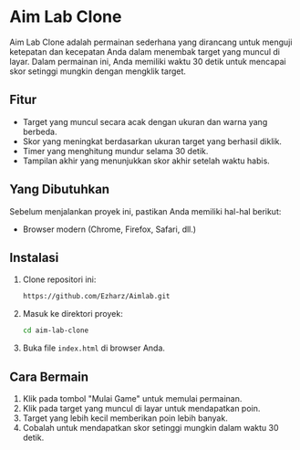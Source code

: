 # Aim Lab Clone

Aim Lab Clone adalah permainan sederhana yang dirancang untuk menguji ketepatan dan kecepatan Anda dalam menembak target yang muncul di layar. Dalam permainan ini, Anda memiliki waktu 30 detik untuk mencapai skor setinggi mungkin dengan mengklik target.

## Fitur

- Target yang muncul secara acak dengan ukuran dan warna yang berbeda.
- Skor yang meningkat berdasarkan ukuran target yang berhasil diklik.
- Timer yang menghitung mundur selama 30 detik.
- Tampilan akhir yang menunjukkan skor akhir setelah waktu habis.

## Yang Dibutuhkan

Sebelum menjalankan proyek ini, pastikan Anda memiliki hal-hal berikut:

- Browser modern (Chrome, Firefox, Safari, dll.)

## Instalasi

1. Clone repositori ini:
   ```bash
   https://github.com/Ezharz/Aimlab.git
   ```
2. Masuk ke direktori proyek:
   ```bash
   cd aim-lab-clone
   ```
3. Buka file `index.html` di browser Anda.

## Cara Bermain

1. Klik pada tombol "Mulai Game" untuk memulai permainan.
2. Klik pada target yang muncul di layar untuk mendapatkan poin.
3. Target yang lebih kecil memberikan poin lebih banyak.
4. Cobalah untuk mendapatkan skor setinggi mungkin dalam waktu 30 detik.
